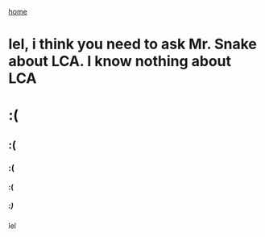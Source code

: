 [home](/)

# lel, i think you need to ask Mr. Snake about LCA. I know nothing about LCA

# :(
## :(
### :(
#### :(
##### :)

lel
